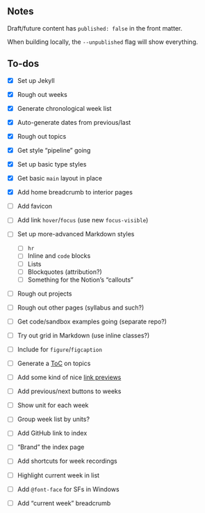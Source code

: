 ## Notes

Draft/future content has `published: false` in the front matter.

When building locally, the `--unpublished` flag will show everything.

## To-dos

- [x] Set up Jekyll
- [x] Rough out weeks
- [x] Generate chronological week list
- [x] Auto-generate dates from previous/last
- [x] Rough out topics
- [x] Get style “pipeline” going
- [x] Set up basic type styles
- [x] Get basic `main` layout in place
- [x] Add home breadcrumb to interior pages
- [ ] Add favicon
- [ ] Add link `hover`/`focus` (use new `focus-visible`)
- [ ] Set up more-advanced Markdown styles
  - [ ] `hr`
  - [ ] Inline and `code` blocks
  - [ ] Lists
  - [ ] Blockquotes (attribution?)
  - [ ] Something for the Notion’s “callouts”
- [ ] Rough out projects
- [ ] Rough out other pages (syllabus and such?)
- [ ] Get code/sandbox examples going (separate repo?)
- [ ] Try out grid in Markdown (use inline classes?)
- [ ] Include for `figure`/`figcaption`
- [ ] Generate a [ToC](https://github.com/toshimaru/jekyll-toc) on topics
- [ ] Add some kind of nice [link previews](https://github.com/ysk24ok/jekyll-linkpreview)
- [ ] Add previous/next buttons to weeks
- [ ] Show unit for each week
- [ ] Group week list by units?
- [ ] Add GitHub link to index
- [ ] “Brand” the index page
- [ ] Add shortcuts for week recordings
- [ ] Highlight current week in list
- [ ] Add `@font-face` for SFs in Windows
- [ ] Add “current week” breadcrumb


